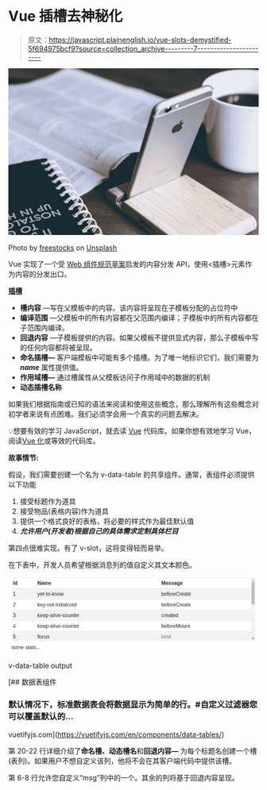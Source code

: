 # Vue 插槽去神秘化

> 原文：<https://javascript.plainenglish.io/vue-slots-demystified-5f694975bcf9?source=collection_archive---------7----------------------->

![](img/6e0458ea475b7859800bf5a9199e19ea.png)

Photo by [freestocks](https://unsplash.com/@freestocks?utm_source=unsplash&utm_medium=referral&utm_content=creditCopyText) on [Unsplash](https://unsplash.com/s/photos/wooden?utm_source=unsplash&utm_medium=referral&utm_content=creditCopyText)

Vue 实现了一个受 [Web 组件规范草案](https://github.com/w3c/webcomponents/blob/gh-pages/proposals/Slots-Proposal.md)启发的内容分发 API，使用<插槽>元素作为内容的分发出口。

[**插槽**](https://vuejs.org/v2/guide/components-slots.html)

*   **槽内容** —写在父模板中的内容。该内容将呈现在子模板分配的占位符中
*   **编译范围** —父模板中的所有内容都在父范围内编译；子模板中的所有内容都在子范围内编译。
*   **回退内容** —子模板提供的内容。如果父模板不提供显式内容，那么子模板中写的任何内容都将被呈现。
*   **命名插槽—** 客户端模板中可能有多个插槽。为了唯一地标识它们，我们需要为 ***name*** 属性提供值。
*   **作用域槽—** 通过槽属性从父模板访问子作用域中的数据的机制
*   **动态插槽名称**

如果我们根据指南或已知的语法来阅读和使用这些概念，那么理解所有这些概念对初学者来说有点困难。我们必须学会用一个真实的问题去解决。

💡想要有效的学习 JavaScript，就去读 [Vue](https://github.com/vuejs/vue) 代码库。如果你想有效地学习 Vue，阅读[Vue 化](https://github.com/vuetifyjs/vuetify)或等效的代码库。

**故事情节:**

假设，我们需要创建一个名为 v-data-table 的共享组件。通常，表组件必须提供以下功能

1.  接受标题作为道具
2.  接受物品(表格内容)作为道具
3.  提供一个格式良好的表格，将必要的样式作为最佳默认值
4.  ***允许用户(开发者)根据自己的具体需求定制具体栏目***

第四点很难实现。有了 v-slot，这将变得轻而易举。

在下表中，开发人员希望根据消息列的值自定义其文本颜色。

![](img/540a0db079e73f130ff34b4c333b2638.png)

v-data-table output

[](https://vuetifyjs.com/en/components/data-tables/) [## 数据表组件

### 默认情况下，标准数据表会将数据显示为简单的行。#自定义过滤器您可以覆盖默认的…

vuetifyjs.com](https://vuetifyjs.com/en/components/data-tables/) 

第 20-22 行详细介绍了**命名槽、动态槽名**和**回退内容—** 为每个标题名创建一个槽(表列)。如果用户不想自定义该列，他将不会在其客户端代码中提供该槽。

第 6-8 行允许您自定义“msg”列中的一个。其余的列将基于回退内容呈现。